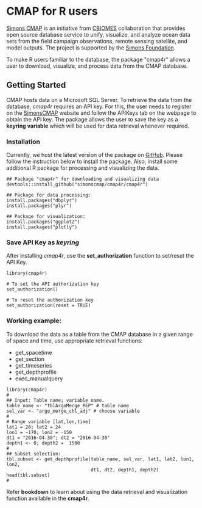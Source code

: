 # CMAP for R users

[Simons CMAP](https://cmap.readthedocs.io/en/latest/index.html) is an initiative from [CBIOMES](https://cbiomes.org/) collaboration that provides open source database service to unify, visualize, and analyze ocean data sets from the  field campaign observations, remote sensing satellite, and model outputs. The project is supported by the [Simons Foundation](https://www.simonsfoundation.org/).

To make R users familiar to the database, the package "cmap4r" allows a user to download, visualize, and process data from the CMAP database.



## Getting Started

CMAP hosts data on a Microsoft SQL Server. To retrieve the data from the database, *cmap4r* requires an API key. For this, the user needs to register on the [SimonsCMAP](https://simonscmap.com/register) website and follow the APIKeys tab on the webpage to obtain the API key. The package allows the user to save the key as a **keyring variable** which will be used for data retrieval whenever required.



### Installation
Currently, we host the latest version of the package on [GitHub](https://github.com/simonscmap/cmap4r). Please follow the instruction below to install the package. Also, install some additional R package for processing and visualizing the data. 

```
## Package "cmap4r" for downloading and visualizing data 
devtools::install_github("simonscmap/cmap4r/cmap4r")

## Package for data processing:
install.packages("dbplyr")  
install.packages("plyr")

## Package for visualization:
install.packages("ggplot2")
install.packages("plotly")

```

### Save API Key as *keyring*

After installing *cmap4r*, use the **set_authorization** function to set/reset the API Key. 

```
library(cmap4r)

# To set the API authorization key
set_authorization()

# To reset the authorization key
set_authorization(reset = TRUE)
```



### Working example:

To download the data as a table from the  CMAP database in a given range of space and time, use appropriate retrieval functions:  
- get_spacetime
- get_section
- get_timeseries
- get_depthprofile
- exec_manualquery

```
library(cmap4r)
#
## Input: Table name; variable name.
table_name <- "tblArgoMerge_REP" # table name
sel_var <- "argo_merge_chl_adj" # choose variable
#
# Range variable [lat,lon,time]
lat1 = 20; lat2 = 24
lon1 = -170; lon2 = -150
dt1 = "2016-04-30"; dt2 = "2016-04-30"
depth1 <- 0; depth2 =  1500
#
## Subset selection:
tbl.subset <- get_depthprofile(table_name, sel_var, lat1, lat2, lon1, lon2,
                               dt1, dt2, depth1, depth2)
head(tbl.subset)
#
```
Refer **bookdown** to learn about using the data retrieval and visualization function available in the **cmap4r**.
